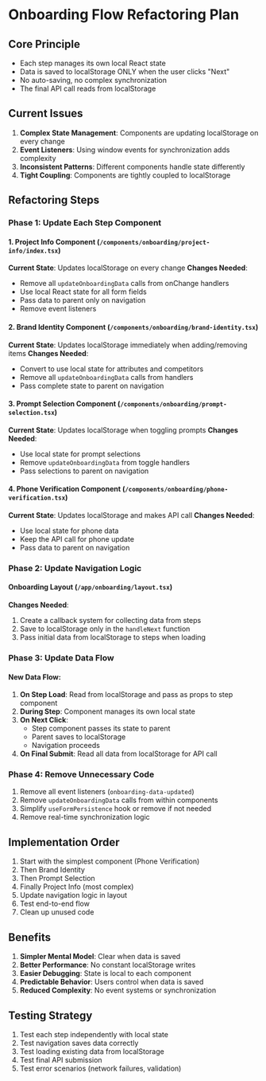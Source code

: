 # Onboarding Flow Refactoring Plan

## Core Principle
- Each step manages its own local React state
- Data is saved to localStorage ONLY when the user clicks "Next"
- No auto-saving, no complex synchronization
- The final API call reads from localStorage

## Current Issues
1. **Complex State Management**: Components are updating localStorage on every change
2. **Event Listeners**: Using window events for synchronization adds complexity
3. **Inconsistent Patterns**: Different components handle state differently
4. **Tight Coupling**: Components are tightly coupled to localStorage

## Refactoring Steps

### Phase 1: Update Each Step Component

#### 1. Project Info Component (`/components/onboarding/project-info/index.tsx`)
**Current State**: Updates localStorage on every change
**Changes Needed**:
- Remove all `updateOnboardingData` calls from onChange handlers
- Use local React state for all form fields
- Pass data to parent only on navigation
- Remove event listeners

#### 2. Brand Identity Component (`/components/onboarding/brand-identity.tsx`)
**Current State**: Updates localStorage immediately when adding/removing items
**Changes Needed**:
- Convert to use local state for attributes and competitors
- Remove all `updateOnboardingData` calls from handlers
- Pass complete state to parent on navigation

#### 3. Prompt Selection Component (`/components/onboarding/prompt-selection.tsx`)
**Current State**: Updates localStorage when toggling prompts
**Changes Needed**:
- Use local state for prompt selections
- Remove `updateOnboardingData` from toggle handlers
- Pass selections to parent on navigation

#### 4. Phone Verification Component (`/components/onboarding/phone-verification.tsx`)
**Current State**: Updates localStorage and makes API call
**Changes Needed**:
- Use local state for phone data
- Keep the API call for phone update
- Pass data to parent on navigation

### Phase 2: Update Navigation Logic

#### Onboarding Layout (`/app/onboarding/layout.tsx`)
**Changes Needed**:
1. Create a callback system for collecting data from steps
2. Save to localStorage only in the `handleNext` function
3. Pass initial data from localStorage to steps when loading

### Phase 3: Update Data Flow

#### New Data Flow:
1. **On Step Load**: Read from localStorage and pass as props to step component
2. **During Step**: Component manages its own local state
3. **On Next Click**: 
   - Step component passes its state to parent
   - Parent saves to localStorage
   - Navigation proceeds
4. **On Final Submit**: Read all data from localStorage for API call

### Phase 4: Remove Unnecessary Code

1. Remove all event listeners (`onboarding-data-updated`)
2. Remove `updateOnboardingData` calls from within components
3. Simplify `useFormPersistence` hook or remove if not needed
4. Remove real-time synchronization logic

## Implementation Order

1. Start with the simplest component (Phone Verification)
2. Then Brand Identity
3. Then Prompt Selection
4. Finally Project Info (most complex)
5. Update navigation logic in layout
6. Test end-to-end flow
7. Clean up unused code

## Benefits

1. **Simpler Mental Model**: Clear when data is saved
2. **Better Performance**: No constant localStorage writes
3. **Easier Debugging**: State is local to each component
4. **Predictable Behavior**: Users control when data is saved
5. **Reduced Complexity**: No event systems or synchronization

## Testing Strategy

1. Test each step independently with local state
2. Test navigation saves data correctly
3. Test loading existing data from localStorage
4. Test final API submission
5. Test error scenarios (network failures, validation)
